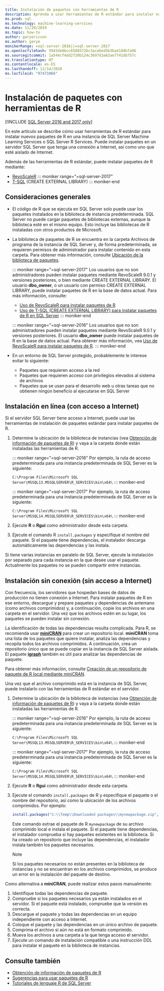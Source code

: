 ```yaml
---
title: Instalación de paquetes con herramientas de R
description: Aprenda a usar herramientas de R estándar para instalar nuevos paquetes de R en una instancia de SQL Server Machine Learning Services o SQL Server R Services.
ms.prod: sql
ms.technology: machine-learning-services
ms.date: 11/20/2019
ms.topic: how-to
author: garyericson
ms.author: garye
monikerRange: =sql-server-2016||=sql-server-2017
ms.openlocfilehash: 5943de8bcc6588572bc3acebed5b3ba4104b7a96
ms.sourcegitcommit: 1a544cf4dd2720b124c3697d1e62ae7741db757c
ms.translationtype: HT
ms.contentlocale: es-ES
ms.lasthandoff: 12/14/2020
ms.locfileid: "97471066"
---
```

# <a name="install-packages-with-r-tools"></a>Instalación de paquetes con herramientas de R

[!INCLUDE [SQL Server 2016 and 2017 only](../../includes/applies-to-version/sqlserver2016-2017-only.md)]

En este artículo se describe cómo usar herramientas de R estándar para instalar nuevos paquetes de R en una instancia de SQL Server Machine Learning Services o SQL Server R Services. Puede instalar paquetes en un servidor SQL Server que tenga una conexión a Internet, así como uno que esté aislado de Internet.

Además de las herramientas de R estándar, puede instalar paquetes de R mediante:

+ [RevoScaleR](install-r-packages-with-revoscaler.md)
::: moniker range="=sql-server-2017"
+ [T-SQL](install-r-packages-with-tsql.md) (CREATE EXTERNAL LIBRARY)
::: moniker-end

## <a name="general-considerations"></a>Consideraciones generales

+ El código de R que se ejecuta en SQL Server solo puede usar los paquetes instalados en la biblioteca de instancia predeterminada. SQL Server no puede cargar paquetes de bibliotecas externas, aunque la biblioteca esté en el mismo equipo.
Esto incluye las bibliotecas de R instaladas con otros productos de Microsoft.

+ La biblioteca de paquetes de R se encuentra en la carpeta Archivos de programa de la instancia de SQL Server y, de forma predeterminada, se requieren permisos de administrador para instalar contenido en esta carpeta. Para obtener más información, consulte [Ubicación de la biblioteca de paquetes](../package-management/r-package-information.md#default-r-library-location).

  ::: moniker range="=sql-server-2017"
  Los usuarios que no son administradores pueden instalar paquetes mediante RevoScaleR 9.0.1 y versiones posteriores, o bien mediante CREATE EXTERNAL LIBRARY. El usuario **dbo_owner**, o un usuario con permiso CREATE EXTERNAL LIBRARY, puede instalar paquetes de R en la base de datos actual. Para más información, consulte:
  + [Uso de RevoScaleR para instalar paquetes de R](install-r-packages-with-revoscaler.md)
  + [Uso de T-SQL (CREATE EXTERNAL LIBRARY) para instalar paquetes de R en SQL Server](install-r-packages-with-tsql.md)
  ::: moniker-end

  ::: moniker range="=sql-server-2016"
  Los usuarios que no son administradores pueden instalar paquetes mediante RevoScaleR 9.0.1 y versiones posteriores. El usuario **dbo_owner** puede instalar paquetes de R en la base de datos actual. Para obtener más información, vea [Uso de RevoScaleR para instalar paquetes de R](install-r-packages-with-revoscaler.md).
  ::: moniker-end

+ En un entorno de SQL Server protegido, probablemente le interese evitar lo siguiente:
  + Paquetes que requieren acceso a la red
  + Paquetes que requieren acceso con privilegios elevados al sistema de archivos
  + Paquetes que se usan para el desarrollo web u otras tareas que no obtienen ningún beneficio al ejecutarse en SQL Server

## <a name="online-installation-with-internet-access"></a>Instalación en línea (con acceso a Internet)

Si el servidor SQL Server tiene acceso a Internet, puede usar las herramientas de instalación de paquetes estándar para instalar paquetes de R.

1. Determine la ubicación de la biblioteca de instancias (vea [Obtención de información de paquetes de R](../package-management/r-package-information.md)) y vaya a la carpeta donde están instaladas las herramientas de R.

   ::: moniker range="=sql-server-2016"
   Por ejemplo, la ruta de acceso predeterminada para una instancia predeterminada de SQL Server es la siguiente:

   `C:\Program Files\Microsoft SQL Server\MSSQL13.MSSQLSERVER\R_SERVICES\bin\x64\`
   ::: moniker-end

   ::: moniker range="=sql-server-2017"
   Por ejemplo, la ruta de acceso predeterminada para una instancia predeterminada de SQL Server es la siguiente:

   `C:\Program Files\Microsoft SQL Server\MSSQL14.MSSQLSERVER\R_SERVICES\bin\x64\`
   ::: moniker-end

1. Ejecute **R** o **Rgui** como administrador desde esta carpeta.

1. Ejecute el comando R `install.packages` y especifique el nombre del paquete. Si el paquete tiene dependencias, el instalador descarga automáticamente las dependencias y las instala.

Si tiene varias instancias en paralelo de SQL Server, ejecute la instalación por separado para cada instancia en la que desee usar el paquete. Actualmente los paquetes no se pueden compartir entre instancias.

## <a name="offline-installation-no-internet-access"></a><a name = "bkmk_offlineInstall"></a> Instalación sin conexión (sin acceso a Internet)

Con frecuencia, los servidores que hospedan bases de datos de producción no tienen conexión a Internet. Para instalar paquetes de R en ese entorno, descargue y prepare paquetes y dependencias de antemano (como archivos comprimidos) y, a continuación, copie los archivos en una carpeta en el servidor. Una vez que los archivos estén en su lugar, los paquetes se pueden instalar sin conexión.

La identificación de todas las dependencias resulta complicada. Para R, se recomienda usar [**miniCRAN**](https://andrie.github.io/miniCRAN/) para crear un repositorio local.
**miniCRAN** toma una lista de los paquetes que quiere instalar, analiza las dependencias y recopila todos los archivos comprimidos. A continuación, crea un repositorio único que se puede copiar en la instancia de SQL Server aislada. El paquete [**igraph**](https://igraph.org/r/) también es útil para analizar las dependencias de paquete.

Para obtener más información, consulte [Creación de un repositorio de paquete de R local mediante miniCRAN](create-a-local-package-repository-using-minicran.md).

Una vez que el archivo comprimido está en la instancia de SQL Server, puede instalarlo con las herramientas de R estándar en el servidor.

1. Determine la ubicación de la biblioteca de instancias (vea [Obtención de información de paquetes de R](../package-management/r-package-information.md)) y vaya a la carpeta donde están instaladas las herramientas de R. 

   ::: moniker range="=sql-server-2016"
   Por ejemplo, la ruta de acceso predeterminada para una instancia predeterminada de SQL Server es la siguiente:

   `C:\Program Files\Microsoft SQL Server\MSSQL13.MSSQLSERVER\R_SERVICES\bin\x64\`
   ::: moniker-end

   ::: moniker range="=sql-server-2017"
   Por ejemplo, la ruta de acceso predeterminada para una instancia predeterminada de SQL Server es la siguiente:

   `C:\Program Files\Microsoft SQL Server\MSSQL14.MSSQLSERVER\R_SERVICES\bin\x64\`
   ::: moniker-end

1. Ejecute **R** o **Rgui** como administrador desde esta carpeta.

1. Ejecute el comando `install.packages` de R y especifique el paquete o el nombre del repositorio, así como la ubicación de los archivos comprimidos. Por ejemplo:

   ```R
   install.packages("C:\\Temp\\Downloaded packages\\mynewpackage.zip", repos=NULL)
   ```

   Este comando extrae el paquete de R `mynewpackage` de su archivo comprimido local e instala el paquete. Si el paquete tiene dependencias, el instalador comprueba si hay paquetes existentes en la biblioteca. Si ha creado un repositorio que incluye las dependencias, el instalador instala también los paquetes necesarios.

   > [!NOTE]
   > Si los paquetes necesarios no están presentes en la biblioteca de instancias y no se encuentran en los archivos comprimidos, se produce un error en la instalación del paquete de destino.

Como alternativa a **miniCRAN**, puede realizar estos pasos manualmente:

1. Identifique todas las dependencias de paquete.
1. Compruebe si los paquetes necesarios ya están instalados en el servidor. Si el paquete está instalado, compruebe que la versión es correcta.
1. Descargue el paquete y todas las dependencias en un equipo independiente con acceso a Internet.
1. Coloque el paquete y las dependencias en un único archivo de paquete.
1. Comprima el archivo si aún no está en formato comprimido.
1. Mueva los archivos a una carpeta a la que tenga acceso el servidor.
1. Ejecute un comando de instalación compatible o una instrucción DDL para instalar el paquete en la biblioteca de instancias.

## <a name="see-also"></a>Consulte también

+ [Obtención de información de paquetes de R](r-package-information.md)
+ [Sugerencias para usar paquetes de R](tips-for-using-r-packages.md)
+ [Tutoriales de lenguaje R de SQL Server](../tutorials/r-tutorials.md)